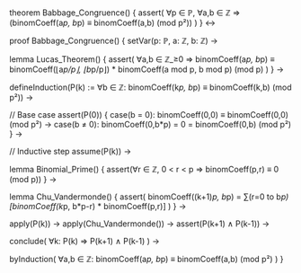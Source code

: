 theorem Babbage_Congruence() {
  assert(
    ∀p ∈ ℙ, ∀a,b ∈ ℤ ⇒ (binomCoeff(a*p, b*p) ≡ binomCoeff(a,b) (mod p²))
  )
} ↔

proof Babbage_Congruence() {
  setVar(p: ℙ, a: ℤ, b: ℤ) →
  
  lemma Lucas_Theorem() {
    assert(
      ∀a,b ∈ ℤ_≥0 ⇒ 
      binomCoeff(a*p, b*p) ≡ 
      binomCoeff(⌊a*p/p⌋, ⌊b*p/p⌋) * binomCoeff(a mod p, b mod p) (mod p)
    )
  } →

  defineInduction(P(k) := ∀b ∈ ℤ: binomCoeff(k*p, b*p) ≡ binomCoeff(k,b) (mod p²)) →
  
  // Base case
  assert(P(0)) {
    case(b = 0): binomCoeff(0,0) ≡ binomCoeff(0,0) (mod p²) →
    case(b ≠ 0): binomCoeff(0,b*p) = 0 = binomCoeff(0,b) (mod p²)
  } →

  // Inductive step
  assume(P(k)) →
  
  lemma Binomial_Prime() {
    assert(∀r ∈ ℤ, 0 < r < p ⇒ binomCoeff(p,r) ≡ 0 (mod p))
  } →
  
  lemma Chu_Vandermonde() {
    assert(
      binomCoeff((k+1)*p, b*p) = 
      ∑(r=0 to b*p)[binomCoeff(k*p, b*p-r) * binomCoeff(p,r)]
    )
  } →
  
  apply(P(k)) →
  apply(Chu_Vandermonde()) →
  assert(P(k+1) ∧ P(k-1)) →
  
  conclude(
    ∀k: P(k) ⇒ P(k+1) ∧ P(k-1)
  ) →
  
  byInduction(
    ∀a,b ∈ ℤ: binomCoeff(a*p, b*p) ≡ binomCoeff(a,b) (mod p²)
  )
}